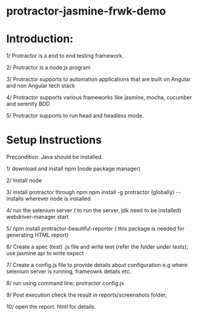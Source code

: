 # protractor-jasmine-frwk-demo

Introduction:
=============
1/ Protractor is a end to end testing framework.

2/ Protractor is a node js program

3/ Protractor supports to automation applications that are built on Angular and non Angular tech stack

4/ Protractor supports various frameworks like jasmine, mocha, cucumber and serenity BDD

5/ Protractor supports to run head and headless mode.


Setup Instructions
==================
Precondition: Java should be installed.

1/ download and  install npm (node package manager)

2/ Install node

3/ install protractor through npm
   npm install -g protractor (globally) -- installs wherever node is installed

4/ run the selenium server ( to run the server, jdk need to be installed)
 webdriver-manager start

5/ npm install protractor-beautiful-reporter ( this package is needed for generating HTML report)

6/ Create a spec (test) .js file and write test (refer the folder under tests); use jasmine api to write expect

7/ Create a config.js file to provide details about configuration e.g where selenium server is running, frameowrk details etc.

8/ run using command line; protractor config.js

9/ Post execution check the result in reports/screenshots folder;

10/ open the report. html for details.


